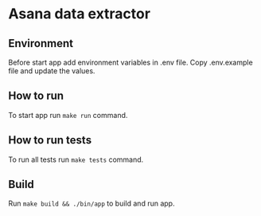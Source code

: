 # Asana data extractor

## Environment

Before start app add environment variables in .env file. Copy .env.example file and update the values.

## How to run

To start app run `make run` command.

## How to run tests

To run all tests run `make tests` command.


## Build

Run `make build && ./bin/app` to build and run app.
